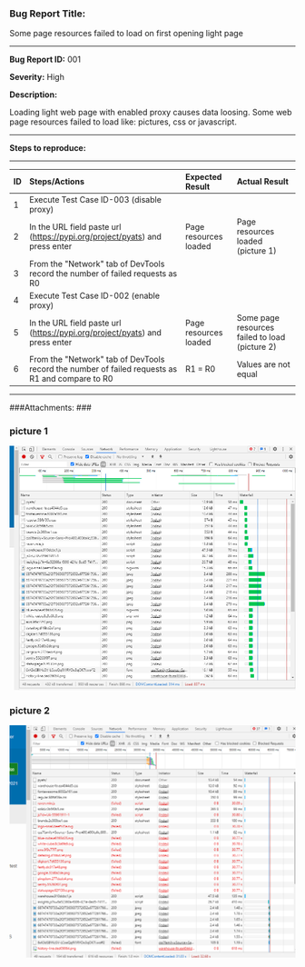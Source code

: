 ### Bug Report Title: ###

Some page resources failed to load on first opening light page								

---

**Bug Report ID:** 001

**Severity:** High


**Description:**

Loading light web page with enabled proxy causes data loosing. Some web page resources failed to load like: pictures, css or javascript.

---

**Steps to reproduce:**

___


|      ID       | Steps/Actions |  Expected Result | Actual Result |
| :------------ |:--------------| :---------- | :-------------- |
|       1       | Execute Test Case ID-003 (disable proxy) |  |  |
|       2       | In the URL field paste url (https://pypi.org/project/pyats) and press enter | Page resources loaded | Page resources loaded (picture 1)|
|       3       | From the "Network" tab of DevTools record the number of failed requests as R0 | |  |
|       4       | Execute Test Case ID-002 (enable proxy) |  |  |
|       5       | In the URL field paste url (https://pypi.org/project/pyats) and press enter | Page resources loaded | Some page resources failed to load (picture 2) |
|       6       | From the "Network" tab of DevTools record the number of failed requests as R1 and compare to R0 | R1 = R0 | Values are not equal  |

---
###Attachments: ###
### picture 1 ###
![Attachments/img.png](Attachments/img.png)
### picture 2 ###
![img_2.png](Attachments/img_2.png)